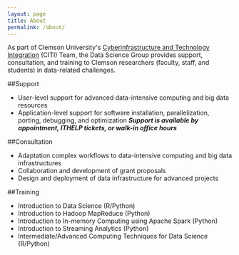 ```yaml
---
layout: page
title: About
permalink: /about/
---
```


As part of Clemson University's [Cyberinfrastructure and
Technology Integration](http://citi.sites.clemson.edu) (CITI) Team, the Data
Science Group provides support, consultation, and training to Clemson
researchers (faculty, staff, and students) in data-related challenges.

##Support
-   User-level support for advanced data-intensive computing and big data resources
-   Application-level support for software installation, parallelization, porting,
    debugging, and optimization
***Support is available by appointment, ITHELP tickets, or walk-in office hours***

##Consultation
-   Adaptation complex workflows to data-intensive computing and big data infrastructures
-   Collaboration and development of grant proposals
-   Design and deployment of data infrastructure for advanced projects

##Training
-   Introduction to Data Science (R/Python)
-   Introduction to Hadoop MapReduce (Python)
-   Introduction to In-memory Computing using Apache Spark (Python)
-   Introduction to Streaming Analytics (Python)
-   Intermediate/Advanced Computing Techniques for Data Science (R/Python)
   
